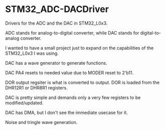 # STM32_ADC-DACDriver
Drivers for the ADC and the DAC in STM32_L0x3.

ADC stands for analog-to-digital converter, while DAC stands for digital-to-analog converter.

I wanted to have a small project just to expand on the capabilities of the STM32_L0x3 I was using.

DAC has a wave generator to generate functions.

DAC PA4 resets to needed value due to MODER reset to 2'b11.

DOR output regsiter is what is converted to output. DOR is loaded from the DHR12R1 or DHR8R1 registers.

DAC is pretty simple and demands only a very few registers to be modified/updated.

DAC has DMA, but I don't see the immediate usecase for it.

Noise and tringle wave generation.
